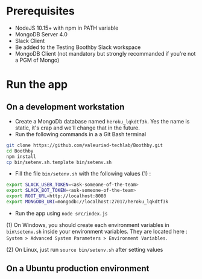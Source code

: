 # Prerequisites

- NodeJS 10.15+ with npm in PATH variable
- MongoDB Server 4.0
- Slack Client
- Be added to the Testing Boothby Slack workspace
- MongoDB Client (not mandatory but strongly recommanded if you're not a PGM of Mongo)

# Run the app

## On a development workstation

- Create a MongoDb database named `heroku_lqkdtf3k`. Yes the name is static, it's crap and we'll change that in the future.
- Run the following commands in a a Git Bash terminal
```bash
git clone https://github.com/valeuriad-techlab/Boothby.git
cd Boothby
npm install
cp bin/setenv.sh.template bin/setenv.sh
```
- Fill the file `bin/setenv.sh` with the following values (1) :

```bash
export SLACK_USER_TOKEN=<ask-someone-of-the-team>
export SLACK_BOT_TOKEN=<ask-someone-of-the-team>
export ROOT_URL=http://localhost:8080
export MONGODB_URI=mongodb://localhost:27017/heroku_lqkdtf3k
```

- Run the app using `node src/index.js`

(1) On Windows, you should create each environment variables in `bin\setenv.sh` inside your environment variables. They are located here :
`System > Advanced System Parameters > Environment Variables`.

(2) On Linux, just run `source bin/setenv.sh` after setting values

## On a Ubuntu production environment
